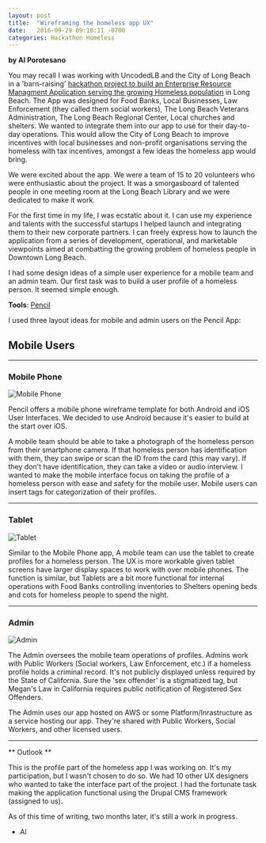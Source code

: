```yaml
---
layout: post
title:  "Wireframing the homeless app UX"
date:   2016-09-29 09:10:11 -0700
categories: Hackathon Homeless
---
```

**by Al Porotesano**

You may recall I was working with UncodedLB and the City of Long Beach in a 'barn-raising' [hackathon project to build an Enterprise Resource Managment Application serving the growing Homeless population](http://nobleexperiment.github.io/hackathon/homeless/2016/07/27/homeless_hackathon.html) in Long Beach. The App was designed for Food Banks, Local Businesses, Law Enforcement (they called them social workers), The Long Beach Veterans Administration, The Long Beach Regional Center, Local churches and shelters. We wanted to integrate them into our app to use for their day-to-day operations. This would allow the City of Long Beach to improve incentives with local businesses and non-profit organisations serving the homeless with tax incentives, amongst a few ideas the homeless app would bring.

We were excited about the app. We were a team of 15 to 20 volunteers who were enthusiastic about the project. It was a smorgasboard of talented people in one meeting room at the Long Beach Library and we were dedicated to make it work.

For the first time in my life, I was ecstatic about it. I can use my experience and talents with the successful startups I helped launch and integrating them to their new corporate partners. I can freely express how to launch the application from a series of development, operational, and marketable viewpoints aimed at combatting the growing problem of homeless people in Downtown Long Beach.

I had some design ideas of a simple user experience for a mobile team and an admin team. Our first task was to build a user profile of a homeless person. It seemed simple enough. 

**Tools**: [Pencil](http://pencil.evolus.vn/)

I used three layout ideas for mobile and admin users on the Pencil App:

## Mobile Users ##

___

### Mobile Phone ### 

![Mobile Phone](https://c4.staticflickr.com/8/7784/29219115563_f521298db3_b.jpg "Mobile UX - Al Porotesano")

Pencil offers a mobile phone wireframe template for both Android and iOS User Interfaces. We decided to use Android because it's easier to build at the start over iOS.

A mobile team should be able to take a photograph of the homeless person from their smartphone camera. If that homeless person has identification with them, they can swipe or scan the ID from the card (this may vary). If they don't have identification, they can take a video or audio interview. I wanted to make the mobile interface focus on taking the profile of a homeless person with ease and safety for the mobile user. Mobile users can insert tags for categorization of their profiles.

___

### Tablet ### 

![Tablet](https://c8.staticflickr.com/6/5793/29845396375_ca4f987963_b.jpg "Tablet UX - Al Porotesano")

Similar to the Mobile Phone app, A mobile team can use the tablet to create profiles for a homeless person. The UX is more workable given tablet screens have larger display spaces to work with over mobile phones. The function is similar, but Tablets are a bit more functional for internal operations with Food Banks controlling inventories to Shelters opening beds and cots for homeless people to spend the night.

___

### Admin ### 

![Admin](https://c4.staticflickr.com/9/8397/29845398115_01d0ea1b94_b.jpg "Admin UX - Al Porotesano")

The Admin oversees the mobile team operations of profiles. Admins work with Public Workers (Social workers, Law Enforcement, etc.) if a homeless profile holds a criminal record. It's not publicly displayed unless required by the State of California. Sure the 'sex offender' is a stigmatized tag, but Megan's Law in California requires public notification of Registered Sex Offenders.

The Admin uses our app hosted on AWS or some Platform/Inrastructure as a service hosting our app. They're shared with Public Workers, Social Workers, and other licensed users.

___

** Outlook **

This is the profile part of the homeless app I was working on. It's my participation, but I wasn't chosen to do so. We had 10 other UX designers who wanted to take the interface part of the project. I had the fortunate task making the application functional using the Drupal CMS framework (assigned to us).

As of this time of writing, two months later, it's still a work in progress. 

 - Al
